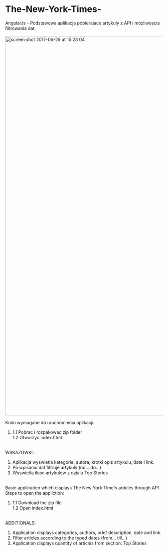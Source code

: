 # The-New-York-Times-
AngularJs - Podstawowa aplikacja pobierajace artykuly z API i mozliwoscia filtrowania dat. <br><br>
<img width="1217" alt="screen shot 2017-06-29 at 15 23 04" src="https://user-images.githubusercontent.com/19515308/27689431-6c99008a-5cde-11e7-9c8c-567b56dc5628.png">

Kroki wymagane do uruchomienia aplikacji: 
1) 1.1 Pobrac i rozpakowac zip folder<br>
1.2 Otworzyc index.html <br><br>

WSKAZOWKI: <br>
1. Aplikacja wyswietla kategorie, autora, krotki opis artykulu, date i link. <br>
2. Po wpisaniu dat filtruje artykuly (od... do...)
3. Wyswietla ilosc artykulow z dzialu Top Stories
<br><br>

Basic application which displays The New York Time's articles through API <br>
Steps to open the appliction: <br>
1) 1.1 Download the zip file<br>
1.2 Open index.html <br><br>

ADDITIONALS: <br>
1. Application displays categories, authors, brief description, date and link. <br>
2. Filter articles according to the typed dates (from... till...) <br>
3. Application displays quantity of articles from section: Top Stories
